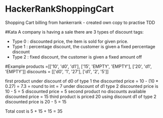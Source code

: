 # HackerRankShoppingCart
Shopping Cart billing from hankerrank - created own copy to practise TDD

#Kata
A company is having a sale there are 3 types of discount tags:
  * Type 0 : discounted price, the item is sold for given price.
  * Type 1 : percentage discount, the customer is given a fixed percentage discount
  * Type 2 : fixed discount, the customer is given a fixed amount off
  
  #Example
  products =[['10', 'd0', 'd1'], ['15', 'EMPTY', 'EMPTY'], ['20', 'd1', 'EMPTY']]
  discounts = [['d0', '1', '27'], ['d1', '2', '5']]
  
  first product 
    under discount of d0 of type 1 the discounted price = 10 - (10 * 0.27) = 7.3 = round to int = 7
    under discount of d1 type 2 discounted price is 10 - 5 = 5
    discounted price = 5
  second product 
    no discounts available
    discounted price = 15
  third product 
    is priced 20 using discount d1 of type 2 
    discounted price is 20 - 5 = 15
  
  Total cost is 5 + 15 + 15 = 35
